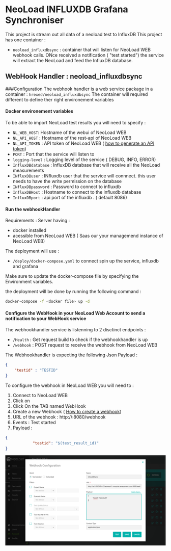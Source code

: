 # NeoLoad INFLUXDB Grafana Synchroniser

This project is stream out all data of a neoload test to InfluxDB
This project has one container :
* `neoload_influxdbsync` : container that will listen for NeoLoad WEB webhook calls. ONce received a notification ( "test started") the service will extract the NeoLoad and feed the InfluxDB database.

## WebHook Handler : neoload_influxdbsync

###Configuration
The webhook handler is a web service package in a container : `hrexed/neoload_influxdbsync`
The container will required different to define ther right environement variables

####  Docker environement variables 
To be able to import NeoLoad test results you will need to specify :
* `NL_WEB_HOST`: Hostname of the webui of NeoLoad WEB
* `NL_API_HOST` : Hostname of the rest-api of NeoLoad WEB
* `NL_API_TOKEN` : API token of NeoLoad WEB ( [how to generate an API token](https://www.neotys.com/documents/doc/nlweb/latest/en/html/#24270.htm))
* `PORT`  : Port that the service will listen to
* `logging-level` : Logging level of the service ( DEBUG, INFO, ERROR)
* `InfluxDBdatabase` : InfluxDB database that will receive all the NeoLoad measurements
* `INfluxDBuser` : INfluxdb user that the service will connnect. this user needs to have the write permission on the database
* `INfluxDBpassword` : Password to connect to influxdb
* `InfluxDBHost` : Hostname to connect to the influxdb database
* `InfluxDBport` : api port of the influxdb . ( default 8086)

#### Run the webhookHandler

Requirements : Server having :
* docker installed
* acessible from NeoLoad WEB ( Saas our your managemend instance of NeoLoad WEB)

The deployment will use  :
* `/deploy/docker-compose.yaml` to connect spin up the service, influxdb and grafana

Make sure to update the docker-compose file by specifying the Environment variables.

the deployment will be done by running the following command :
```bash
docker-compose -f <docker file> up -d
```
#### Configure the WebHook in your NeoLoad Web Account to send a notification to your WebHook service

The webhookhandler service is listenning to 2 disctinct endpoints :
* `/Health` : Get request build to check if the webhookhandler is up
* `/webhook` : POST request to receive the webhook from NeoLoad WEB

The Webhookhandler is expecting the following Json Payload :
```json
{
	"testid" : "TESTID"
}
```

To configure the webhook in NeoLoad WEB you will need to :
1. Connect to NeoLoad WEB
2. Click on 
3. Click On the TAB named WebHook
4. Create a new Webhook ( [How to create a webhook](https://www.neotys.com/documents/doc/nlweb/latest/en/html/#27141.htm))
5. URL of the webhook : http://<IP of you WEBHOOKHANDLER>:8080/webhook
6. Events : Test started
7. Payload :
```json
{
            "testid": "$(test_result_id)"
}
```
<p align="center"><img src="/screenshots/webhook.png" alt="InfluxDB webhok" /></p>
